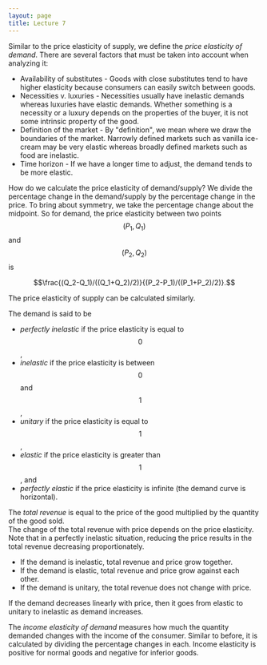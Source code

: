 ```yaml
---
layout: page
title: Lecture 7
---
```


<script type="text/javascript" async src="https://cdnjs.cloudflare.com/ajax/libs/mathjax/2.7.5/latest.js?config=TeX-MML-AM_CHTML" async></script>

Similar to the price elasticity of supply, we define the _price elasticity of demand_. There are several factors that must be taken into account when analyzing it:
* Availability of substitutes - Goods with close substitutes tend to have higher elasticity because consumers can easily switch between goods.
* Necessities v. luxuries - Necessities usually have inelastic demands whereas luxuries have elastic demands. Whether something is a necessity or a luxury depends on the properties of the buyer, it is not some intrinsic property of the good.
* Definition of the market - By "definition", we mean where we draw the boundaries of the market. Narrowly defined markets such as vanilla ice-cream may be very elastic whereas broadly defined markets such as food are inelastic.
* Time horizon - If we have a longer time to adjust, the demand tends to be more elastic.

How do we calculate the price elasticity of demand/supply? We divide the percentage change in the demand/supply by the percentage change in the price. To bring about symmetry, we take the percentage change about the midpoint. So for demand, the price elasticity between two points $$(P_1,Q_1)$$ and $$(P_2,Q_2)$$ is

$$\frac{(Q_2-Q_1)/((Q_1+Q_2)/2)}{(P_2-P_1)/((P_1+P_2)/2)}.$$

The price elasticity of supply can be calculated similarly.

The demand is said to be
* _perfectly inelastic_ if the price elasticity is equal to $$0$$,
* _inelastic_ if the price elasticity is between $$0$$ and $$1$$,
* _unitary_ if the price elasticity is equal to $$1$$,
* _elastic_ if the price elasticity is greater than $$1$$, and
* _perfectly elastic_ if the price elasticity is infinite (the demand curve is horizontal).

The _total revenue_ is equal to the price of the good multiplied by the quantity of the good sold.    
The change of the total revenue with price depends on the price elasticity.    
Note that in a perfectly inelastic situation, reducing the price results in the total revenue decreasing proportionately.

* If the demand is inelastic, total revenue and price grow together.
* If the demand is elastic, total revenue and price grow against each other.
* If the demand is unitary, the total revenue does not change with price.

If the demand decreases linearly with price, then it goes from elastic to unitary to inelastic as demand increases.

The _income elasticity of demand_ measures how much the quantity demanded changes with the income of the consumer. Similar to before, it is calculated by dividing the percentage changes in each. Income elasticity is positive for normal goods and negative for inferior goods.